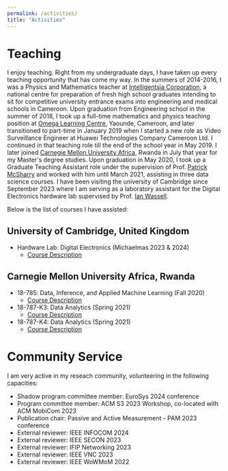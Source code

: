 ```yaml
---
permalink: /activities/
title: "Activities"
---
```


# Teaching

I enjoy teaching. Right from my undergraduate days, I have taken up every teaching
opportunity that has come my way. In the summers of 2014-2016, I was a Physics and Mathematics
teacher at [Intelligentsia Corporation](https://intelligentsiacorporation.cm/), a national centre 
for preparation of fresh high school graduates intending to sit for competitive university entrance exams
into engineering and medical schools in Cameroon. Upon graduation from Engineering school in the summer of 2018,
I took up a full-time mathematics and physics teaching position at [Omega Learning Centre](https://www.facebook.com/profile.php?id=100067909276096), Yaounde, Cameroon, and later transitioned to part-time in January 2019 when I started a new role as Video Surveillance 
Engineer at Huawei Technologies Company Cameroon Ltd. I continued in that teaching role till the end of the school 
year in May 2019. I later joined [Carnegie Mellon University Africa](https://www.africa.engineering.cmu.edu/), Rwanda in July that year for my Master's degree studies. Upon graduation in May 2020, I took up a Graduate Teaching Assistant role under the supervision of Prof. [Patrick McSharry](https://www.mcsharry.net/) and worked with him until March 2021, assisting in three data science courses. I have been visiting the university of Cambridge since September 2023 where I am serving as a laboratory assistant for the Digital Electronics hardware lab supervised by Prof. [Ian Wassell](https://www.cst.cam.ac.uk/people/ijw24).

Below is the list of courses I have assisted:
## University of Cambridge, United Kingdom
- Hardware Lab: Digital Electronics (Michaelmas 2023 & 2024)
    - [Course Description](https://www.cl.cam.ac.uk/teaching/2223/DigElec/)
## Carnegie Mellon University Africa, Rwanda
- 18-785: Data, Inference, and Applied Machine Learning (Fall 2020)
    - [Course Description](https://www.africa.engineering.cmu.edu/academics/courses/18-785.html)
- 18-787-K3: Data Analytics (Spring 2021)
    - [Course Description](https://www.africa.engineering.cmu.edu/academics/courses/18-787-K3.html)
- 18-787-K4: Data Analytics (Spring 2021)
    - [Course Description](https://www.africa.engineering.cmu.edu/academics/courses/18-788-K4.html)

# Community Service

I am very active in my reseach community, volunteering in the following capacities:
- Shadow program committee member: EuroSys 2024 conference
- Program committee member: ACM S3 2023 Workshop, co-located with ACM MobiCom 2023
- Publication chair: Passive and Active Measurement - PAM 2023 conference
- External reviewer: IEEE INFOCOM 2024
- External reviewer: IEEE SECON 2023
- External reviewer: IFIP Networking 2023
- External reviewer: IEEE VNC 2023
- External reviewer: IEEE WoWMoM 2022

